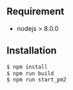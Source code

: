 
## Requirement ##

* nodejs > 8.0.0

## Installation

```bash
$ npm install
$ npm run build
$ npm run start_pm2
```
